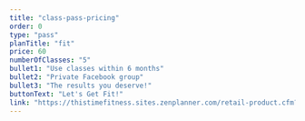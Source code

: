 ```yaml
---
title: "class-pass-pricing"
order: 0
type: "pass"
planTitle: "fit"
price: 60
numberOfClasses: "5"
bullet1: "Use classes within 6 months"
bullet2: "Private Facebook group"
bullet3: "The results you deserve!"
buttonText: "Let's Get Fit!"
link: "https://thistimefitness.sites.zenplanner.com/retail-product.cfm?ProductId=229BEDA9-9586-4CA6-8EC5-176B62DC6F72"
---
```

